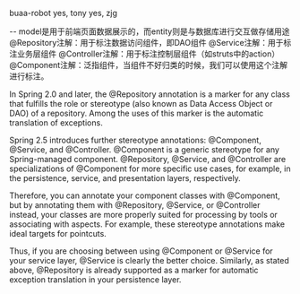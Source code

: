 buaa-robot
yes, tony
yes, zjg

-- 
model是用于前端页面数据展示的，而entity则是与数据库进行交互做存储用途
@Repository注解：用于标注数据访问组件，即DAO组件
@Service注解：用于标注业务层组件
@Controller注解：用于标注控制层组件（如struts中的action）
@Component注解：泛指组件，当组件不好归类的时候，我们可以使用这个注解进行标注。

In Spring 2.0 and later, the @Repository annotation is a marker for any class that fulfills the role or stereotype (also known as Data Access Object or DAO) of a repository. Among the uses of this marker is the automatic translation of exceptions.

Spring 2.5 introduces further stereotype annotations: @Component,  @Service, and @Controller. @Component is a generic stereotype for any Spring-managed component. @Repository, @Service, and @Controller are specializations of @Component for more specific use cases, for example, in the persistence, service, and presentation layers, respectively.

Therefore, you can annotate your component classes with @Component, but by annotating them with @Repository, @Service, or @Controller instead, your classes are more properly suited for processing by tools or associating with aspects. For example, these stereotype annotations make ideal targets for pointcuts.

Thus, if you are choosing between using @Component or @Service for your service layer, @Service is clearly the better choice. Similarly, as stated above, @Repository is already supported as a marker for automatic exception translation in your persistence layer.

